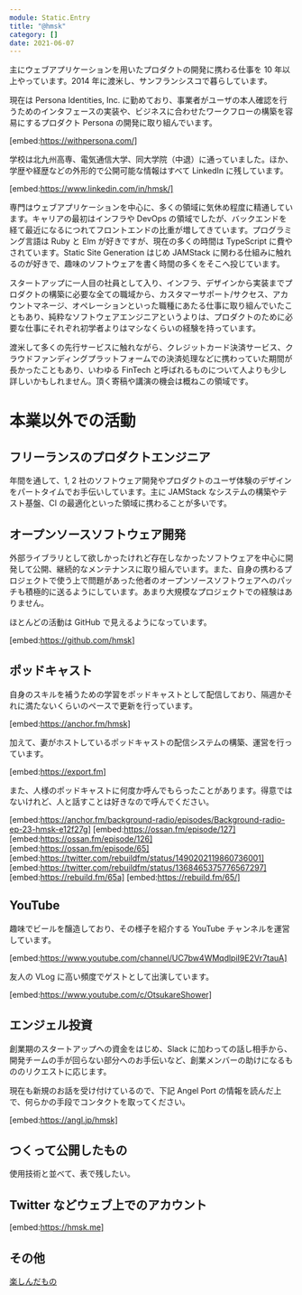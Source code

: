 ```yaml
---
module: Static.Entry
title: "@hmsk"
category: []
date: 2021-06-07
---
```


主にウェブアプリケーションを用いたプロダクトの開発に携わる仕事を 10 年以上やっています。2014 年に渡米し、サンフランシスコで暮らしています。

現在は Persona Identities, Inc. に勤めており、事業者がユーザの本人確認を行うためのインタフェースの実装や、ビジネスに合わせたワークフローの構築を容易にするプロダクト Persona の開発に取り組んでいます。

[embed:https://withpersona.com/]

学校は北九州高専、電気通信大学、同大学院（中退）に通っていました。ほか、学歴や経歴などの外形的で公開可能な情報はすべて LinkedIn に残しています。

[embed:https://www.linkedin.com/in/hmsk/]

専門はウェブアプリケーションを中心に、多くの領域に気休め程度に精通しています。キャリアの最初はインフラや DevOps の領域でしたが、バックエンドを経て最近になるにつれてフロントエンドの比重が増してきています。プログラミング言語は Ruby と Elm が好きですが、現在の多くの時間は TypeScript に費やされています。Static Site Generation はじめ JAMStack に関わる仕組みに触れるのが好きで、趣味のソフトウェアを書く時間の多くをそこへ投じています。

スタートアップに一人目の社員として入り、インフラ、デザインから実装までプロダクトの構築に必要な全ての職域から、カスタマーサポート/サクセス、アカウントマネージ、オペレーションといった職種にあたる仕事に取り組んでいたこともあり、純粋なソフトウェアエンジニアというよりは、プロダクトのために必要な仕事にそれぞれ初学者よりはマシなくらいの経験を持っています。

渡米して多くの先行サービスに触れながら、クレジットカード決済サービス、クラウドファンディングプラットフォームでの決済処理などに携わっていた期間が長かったこともあり、いわゆる FinTech と呼ばれるものについて人よりも少し詳しいかもしれません。頂く寄稿や講演の機会は概ねこの領域です。

# 本業以外での活動

## フリーランスのプロダクトエンジニア

年間を通して、1, 2 社のソフトウェア開発やプロダクトのユーザ体験のデザインをパートタイムでお手伝いしています。主に JAMStack なシステムの構築やテスト基盤、CI の最適化といった領域に携わることが多いです。

## オープンソースソフトウェア開発

外部ライブラリとして欲しかったけれど存在しなかったソフトウェアを中心に開発して公開、継続的なメンテナンスに取り組んでいます。また、自身の携わるプロジェクトで使う上で問題があった他者のオープンソースソフトウェアへのパッチも積極的に送るようにしています。あまり大規模なプロジェクトでの経験はありません。

ほとんどの活動は GitHub で見えるようになっています。

[embed:https://github.com/hmsk]

## ポッドキャスト

自身のスキルを補うための学習をポッドキャストとして配信しており、隔週かそれに満たないくらいのペースで更新を行っています。

[embed:https://anchor.fm/hmsk]

加えて、妻がホストしているポッドキャストの配信システムの構築、運営を行っています。

[embed:https://export.fm]

また、人様のポッドキャストに何度か呼んでもらったことがあります。得意ではないけれど、人と話すことは好きなので呼んでください。

[embed:https://anchor.fm/background-radio/episodes/Background-radio-ep-23-hmsk-e12f27g]
[embed:https://ossan.fm/episode/127]
[embed:https://ossan.fm/episode/126]
[embed:https://ossan.fm/episode/65]
[embed:https://twitter.com/rebuildfm/status/1490202119860736001]
[embed:https://twitter.com/rebuildfm/status/1368465375776567297]
[embed:https://rebuild.fm/65a]
[embed:https://rebuild.fm/65/]

## YouTube

趣味でビールを醸造しており、その様子を紹介する YouTube チャンネルを運営しています。

[embed:https://www.youtube.com/channel/UC7bw4WMqdlpiI9E2Vr7tauA]

友人の VLog に高い頻度でゲストとして出演しています。

[embed:https://www.youtube.com/c/OtsukareShower]

## エンジェル投資

創業期のスタートアップへの資金をはじめ、Slack に加わっての話し相手から、開発チームの手が回らない部分へのお手伝いなど、創業メンバーの助けになるもののリクエストに応じます。

現在も新規のお話を受け付けているので、下記 Angel Port の情報を読んだ上で、何らかの手段でコンタクトを取ってください。

[embed:https://angl.jp/hmsk]

## つくって公開したもの

使用技術と並べて、表で残したい。

## Twitter などウェブ上でのアカウント

[embed:https://hmsk.me]

## その他

[楽しんだもの](/records/entertainment)
